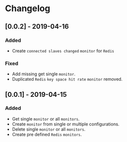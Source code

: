 # Changelog

## [0.0.2] - 2019-04-16

### Added

- Create `connected slaves changed` `monitor` for `Redis`

### Fixed

- Add missing get single `monitor`.
- Duplicated `Redis` `key space hit rate` `monitor` removed.

## [0.0.1] - 2019-04-15

### Added

- Get single `monitor` or all `monitors`.
- Create `monitor` from single or multiple configurations.
- Delete single `monitor` or all `monitors`.
- Create pre defined `Redis` `monitors`.
